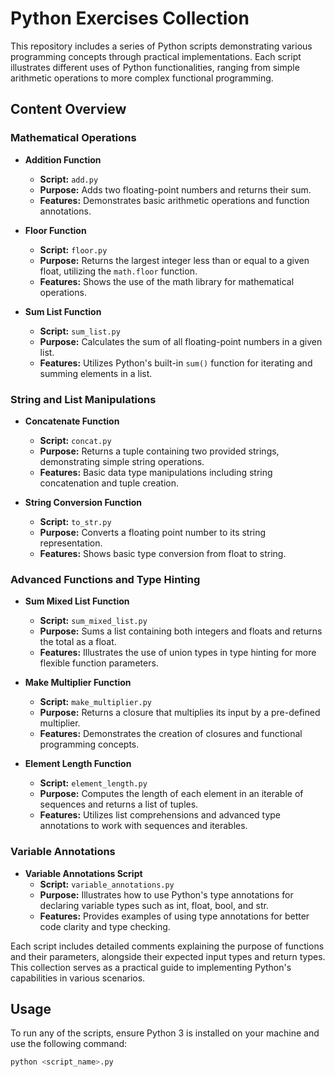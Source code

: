 # Python Exercises Collection

This repository includes a series of Python scripts demonstrating various programming concepts through practical implementations. Each script illustrates different uses of Python functionalities, ranging from simple arithmetic operations to more complex functional programming.

## Content Overview

### Mathematical Operations

- **Addition Function**
  - **Script:** `add.py`
  - **Purpose:** Adds two floating-point numbers and returns their sum.
  - **Features:** Demonstrates basic arithmetic operations and function annotations.

- **Floor Function**
  - **Script:** `floor.py`
  - **Purpose:** Returns the largest integer less than or equal to a given float, utilizing the `math.floor` function.
  - **Features:** Shows the use of the math library for mathematical operations.

- **Sum List Function**
  - **Script:** `sum_list.py`
  - **Purpose:** Calculates the sum of all floating-point numbers in a given list.
  - **Features:** Utilizes Python's built-in `sum()` function for iterating and summing elements in a list.

### String and List Manipulations

- **Concatenate Function**
  - **Script:** `concat.py`
  - **Purpose:** Returns a tuple containing two provided strings, demonstrating simple string operations.
  - **Features:** Basic data type manipulations including string concatenation and tuple creation.

- **String Conversion Function**
  - **Script:** `to_str.py`
  - **Purpose:** Converts a floating point number to its string representation.
  - **Features:** Shows basic type conversion from float to string.

### Advanced Functions and Type Hinting

- **Sum Mixed List Function**
  - **Script:** `sum_mixed_list.py`
  - **Purpose:** Sums a list containing both integers and floats and returns the total as a float.
  - **Features:** Illustrates the use of union types in type hinting for more flexible function parameters.

- **Make Multiplier Function**
  - **Script:** `make_multiplier.py`
  - **Purpose:** Returns a closure that multiplies its input by a pre-defined multiplier.
  - **Features:** Demonstrates the creation of closures and functional programming concepts.

- **Element Length Function**
  - **Script:** `element_length.py`
  - **Purpose:** Computes the length of each element in an iterable of sequences and returns a list of tuples.
  - **Features:** Utilizes list comprehensions and advanced type annotations to work with sequences and iterables.

### Variable Annotations

- **Variable Annotations Script**
  - **Script:** `variable_annotations.py`
  - **Purpose:** Illustrates how to use Python's type annotations for declaring variable types such as int, float, bool, and str.
  - **Features:** Provides examples of using type annotations for better code clarity and type checking.

Each script includes detailed comments explaining the purpose of functions and their parameters, alongside their expected input types and return types. This collection serves as a practical guide to implementing Python's capabilities in various scenarios.

## Usage

To run any of the scripts, ensure Python 3 is installed on your machine and use the following command:
```bash
python <script_name>.py
